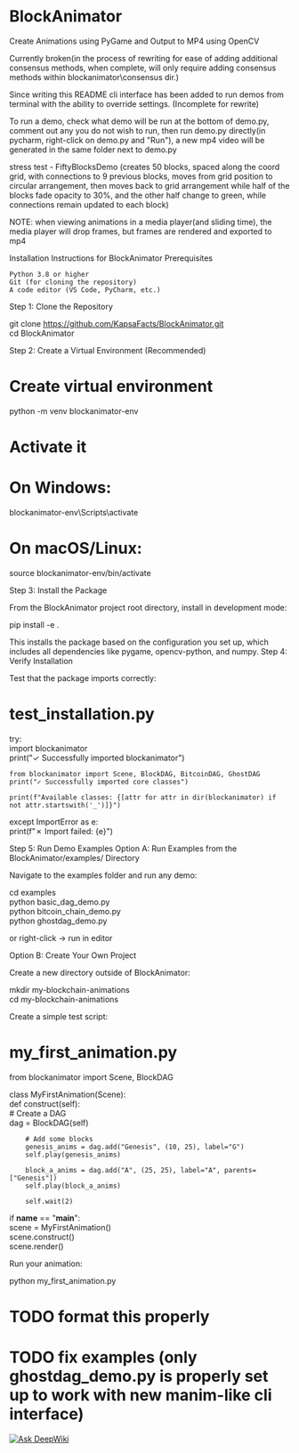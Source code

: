 # BlockAnimator
Create Animations using PyGame and Output to MP4 using OpenCV

Currently broken(in the process of rewriting for ease of adding additional consensus methods, 
when complete, will only require adding consensus methods within blockanimator\consensus dir.)

Since writing this README cli interface has been added to run demos from terminal with the ability to override settings.
(Incomplete for rewrite)

To run a demo, check what demo will be run at the bottom of demo.py, comment out any you do not wish to run, then run demo.py directly(in pycharm, right-click on demo.py and "Run"), a new mp4 video will be generated in the same folder next to demo.py

stress test - FiftyBlocksDemo (creates 50 blocks, spaced along the coord grid, with connections to 9 previous blocks, moves from grid position to circular arrangement, then moves back to grid arrangement while half of the blocks fade opacity to 30%, and the other half change to green, while connections remain updated to each block)

NOTE: when viewing animations in a media player(and sliding time), the media player will drop frames, but frames are rendered and exported to mp4


Installation Instructions for BlockAnimator Prerequisites

    Python 3.8 or higher
    Git (for cloning the repository)
    A code editor (VS Code, PyCharm, etc.)

Step 1: Clone the Repository

git clone https://github.com/KapsaFacts/BlockAnimator.git  
cd BlockAnimator

Step 2: Create a Virtual Environment (Recommended)

# Create virtual environment  
python -m venv blockanimator-env  
  
# Activate it  
# On Windows:  
blockanimator-env\Scripts\activate  
# On macOS/Linux:  
source blockanimator-env/bin/activate

Step 3: Install the Package

From the BlockAnimator project root directory, install in development mode:

pip install -e .

This installs the package based on the configuration you set up, which includes all dependencies like pygame, opencv-python, and numpy.
Step 4: Verify Installation

Test that the package imports correctly:

# test_installation.py  
try:  
    import blockanimator  
    print("✓ Successfully imported blockanimator")  
      
    from blockanimator import Scene, BlockDAG, BitcoinDAG, GhostDAG  
    print("✓ Successfully imported core classes")  
      
    print(f"Available classes: {[attr for attr in dir(blockanimator) if not attr.startswith('_')]}")  
      
except ImportError as e:  
    print(f"✗ Import failed: {e}")

Step 5: Run Demo Examples
Option A: Run Examples from the BlockAnimator/examples/ Directory

Navigate to the examples folder and run any demo:

cd examples  
python basic_dag_demo.py  
python bitcoin_chain_demo.py  
python ghostdag_demo.py

or right-click -> run in editor

Option B: Create Your Own Project

Create a new directory outside of BlockAnimator:

mkdir my-blockchain-animations  
cd my-blockchain-animations

Create a simple test script:

# my_first_animation.py
from blockanimator import Scene, BlockDAG  
  
class MyFirstAnimation(Scene):  
    def construct(self):  
        # Create a DAG  
        dag = BlockDAG(self)  
          
        # Add some blocks  
        genesis_anims = dag.add("Genesis", (10, 25), label="G")  
        self.play(genesis_anims)  
          
        block_a_anims = dag.add("A", (25, 25), label="A", parents=["Genesis"])  
        self.play(block_a_anims)  
          
        self.wait(2)  
  
if __name__ == "__main__":  
    scene = MyFirstAnimation()  
    scene.construct()  
    scene.render()

Run your animation:

python my_first_animation.py

# TODO format this properly
# TODO fix examples (only ghostdag_demo.py is properly set up to work with new manim-like cli interface)

[![Ask DeepWiki](https://deepwiki.com/badge.svg)](https://deepwiki.com/kaspaFacts/BlockAnimator)